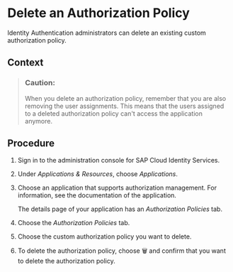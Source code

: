 <!-- loio3b78cc4f0b1545f4b6124a5987af5754 -->

<link rel="stylesheet" type="text/css" href="../css/sap-icons.css"/>

# Delete an Authorization Policy

Identity Authentication administrators can delete an existing custom authorization policy.



<a name="loio3b78cc4f0b1545f4b6124a5987af5754__context_cmq_xpr_5wb"/>

## Context

> ### Caution:  
> When you delete an authorization policy, remember that you are also removing the user assignments. This means that the users assigned to a deleted authorization policy can't access the application anymore.



<a name="loio3b78cc4f0b1545f4b6124a5987af5754__steps_ltq_2vg_twb"/>

## Procedure

1.  Sign in to the administration console for SAP Cloud Identity Services.

2.  Under *Applications & Resources*, choose *Applications*.

3.  Choose an application that supports authorization management. For information, see the documentation of the application.

    The details page of your application has an *Authorization Policies* tab.

4.  Choose the *Authorization Policies* tab.

5.  Choose the custom authorization policy you want to delete.

6.  To delete the authorization policy, choose :wastebasket: and confirm that you want to delete the authorization policy.


